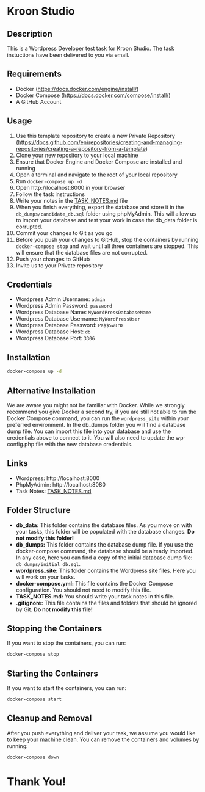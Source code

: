 # Kroon Studio

## Description
This is a Wordpress Developer test task for Kroon Studio. The task instuctions have been delivered to you via email.

## Requirements
- Docker (https://docs.docker.com/engine/install/)
- Docker Compose (https://docs.docker.com/compose/install/)
- A GitHub Account

## Usage
1. Use this template repository to create a new Private Repository (https://docs.github.com/en/repositories/creating-and-managing-repositories/creating-a-repository-from-a-template)
2. Clone your new repository to your local machine
3. Ensure that Docker Engine and Docker Compose are installed and running
4. Open a terminal and navigate to the root of your local repository
5. Run ```docker-compose up -d```
6. Open http://localhost:8000 in your browser
7. Follow the task instructions
8. Write your notes in the [TASK_NOTES.md](TASK_NOTES.md) file
9. When you finish everything, export the database and store it in the ```db_dumps/candidate_db.sql``` folder using phpMyAdmin. This will allow us to import your database and test your work in case the db_data folder is corrupted.
10. Commit your changes to Git as you go
11. Before you push your changes to GitHub, stop the containers by running ```docker-compose stop``` and wait until all three containers are stopped. This will ensure that the database files are not corrupted.
12. Push your changes to GitHub
13. Invite us to your Private repository

## Credentials
- Wordpress Admin Username: ```admin```
- Wordpress Admin Password: ```password```
- Wordpress Database Name: ```MyWordPressDatabaseName```
- Wordpress Database Username: ```MyWordPressUser```
- Wordpress Database Password: ```Pa$$5w0rD```
- Wordpress Database Host: ```db```
- Wordpress Database Port: ```3306```

## Installation

```bash
docker-compose up -d
```

## Alternative Installation
We are aware you might not be familiar with Docker. While we strongly recommend you give Docker a second try, if you are still not able to run the Docker Compose command, you can run the `wordpress_site` within your preferred environment. In the db_dumps folder you will find a database dump file. You can import this file into your database and use the credentials above to connect to it. You will also need to update the wp-config.php file with the new database credentials.

## Links
- Wordpress: http://localhost:8000
- PhpMyAdmin: http://localhost:8080
- Task Notes: [TASK_NOTES.md](TASK_NOTES.md)

## Folder Structure
- **db_data:** This folder contains the database files. As you move on with your tasks, this folder will be populated with the database changes. **Do not modify this folder!**
- **db_dumps:** This folder contains the database dump file. If you use the docker-compose command, the database should be already imported. In any case, here you can find a copy of the initial database dump file: ```db_dumps/initial_db.sql```.
- **wordpress_site:** This folder contains the Wordpress site files. Here you will work on your tasks.
- **docker-compose.yml:** This file contains the Docker Compose configuration. You should not need to modify this file.
- **TASK_NOTES.md:** You should write your task notes in this file.
- **.gitignore:** This file contains the files and folders that should be ignored by Git. **Do not modify this file!**

## Stopping the Containers
If you want to stop the containers, you can run:
```bash
docker-compose stop
```

## Starting the Containers
If you want to start the containers, you can run:
```bash
docker-compose start
```

## Cleanup and Removal
After you push everything and deliver your task, we assume you would like to keep your machine clean.
You can remove the containers and volumes by running:
```bash
docker-compose down
```

# Thank You!
